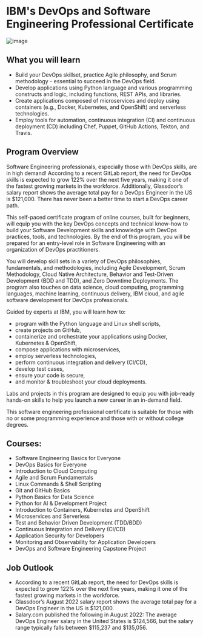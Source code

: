 # IBM's DevOps and Software Engineering Professional Certificate

![image](https://github.com/AndreCoutinhom/IBM_DevOps_Software_Engineering/assets/91290799/985d2c6b-e6db-45b9-9b9d-b300ff4a0c85)

## What you will learn

* Build your DevOps skillset, practice Agile philosophy, and Scrum methodology - essential to succeed in the DevOps field.
* Develop applications using Python language and various programming constructs and logic, including functions, REST APIs, and libraries.
* Create applications composed of microservices and deploy using containers (e.g., Docker, Kubernetes, and OpenShift) and serverless technologies.
* Employ tools for automation, continuous integration (CI) and continuous deployment (CD) including Chef, Puppet, GitHub Actions, Tekton, and Travis.

## Program Overview

Software Engineering professionals, especially those with DevOps skills, are in high demand! According to a recent GitLab report, the need for DevOps skills is expected to grow 122% over the next five years, making it one of the fastest growing markets in the workforce. Additionally, Glassdoor’s salary report shows the average total pay for a DevOps Engineer in the US is $121,000. There has never been a better time to start a DevOps career path.

This self-paced certificate program of online courses, built for beginners, will equip you with the key DevOps concepts and technical know-how to build your Software Development skills and knowledge with DevOps practices, tools, and technologies. By the end of this program, you will be prepared for an entry-level role in Software Engineering with an organization of DevOps practitioners.

You will develop skill sets in a variety of DevOps philosophies, fundamentals, and methodologies, including Agile Development, Scrum Methodology, Cloud Native Architecture, Behavior and Test-Driven Development (BDD and TDD), and Zero Downtime Deployments. The program also touches on data science, cloud computing, programming languages, machine learning, continuous delivery, IBM cloud, and agile software development for DevOps professionals.

Guided by experts at IBM, you will learn how to:

* program with the Python language and Linux shell scripts,
* create projects on GitHub,
* containerize and orchestrate your applications using Docker, Kubernetes & OpenShift,
* compose applications with microservices,
* employ serverless technologies,
* perform continuous integration and delivery (CI/CD),
* develop test cases,
* ensure your code is secure,
* and monitor & troubleshoot your cloud deployments.

Labs and projects in this program are designed to equip you with job-ready hands-on skills to help you launch a new career in an in-demand field.

This software engineering professional certificate is suitable for those with no or some programming experience and those with or without college degrees.

## Courses:

* Software Engineering Basics for Everyone
* DevOps Basics for Everyone
* Introduction to Cloud Computing
* Agile and Scrum Fundamentals
* Linux Commands & Shell Scripting
* Git and GitHub Basics
* Python Basics for Data Science
* Python for AI & Development Project
* Introduction to Containers, Kubernetes and OpenShift
* Microservices and Serverless
* Test and Behavior Driven Development (TDD/BDD)
* Continuous Integration and Delivery (CI/CD)
* Application Security for Developers
* Monitoring and Observability for Application Developers
* DevOps and Software Engineering Capstone Project

## Job Outlook

* According to a recent GitLab report, the need for DevOps skills is expected to grow 122% over the next five years, making it one of the fastest growing markets in the workforce.
* Glassdoor’s August 2022 salary report shows the average total pay for a DevOps Engineer in the US is $121,000.
* Salary.com published the following in August 2022: The average DevOps Engineer salary in the United States is $124,566, but the salary range typically falls between $115,237 and $135,056.





